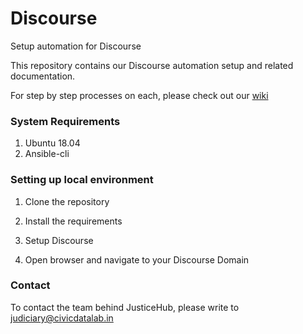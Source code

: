 # Discourse
Setup automation for Discourse

This repository contains our Discourse automation setup and related documentation.

For step by step processes on each, please check out our [wiki](https://github.com/justicehub-in/Discourse/wiki)

### System Requirements

1. Ubuntu 18.04
2. Ansible-cli


### Setting up local environment

1. Clone the repository

2. Install the requirements

3. Setup Discourse

5. Open browser and navigate to your Discourse Domain


### Contact
To contact the team behind JusticeHub, please write to judiciary@civicdatalab.in
